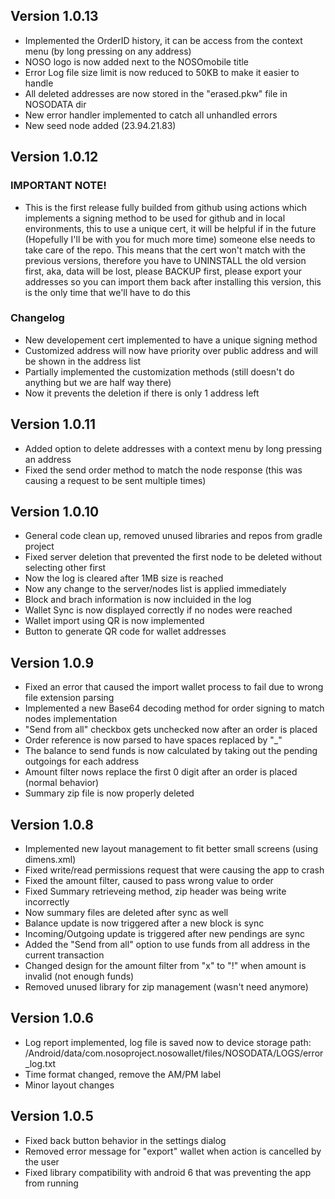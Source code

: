 ## Version 1.0.13
- Implemented the OrderID history, it can be access from the context menu (by long pressing on any address)
- NOSO logo is now added next to the NOSOmobile title
- Error Log file size limit is now reduced to 50KB to make it easier to handle
- All deleted addresses are now stored in the "erased.pkw" file in NOSODATA dir
- New error handler implemented to catch all unhandled errors
- New seed node added (23.94.21.83)

## Version 1.0.12
### IMPORTANT NOTE!
- This is the first release fully builded from github using actions which implements a signing method to be used for github and in local environments, this to use a unique cert, it will be helpful if in the future (Hopefully I'll be with you for much more time) someone else needs to take care of the repo. This means that the cert won't match with the previous versions, therefore you have to UNINSTALL the old version first, aka, data will be lost, please BACKUP first, please export your addresses so you can import them back after installing this version, this is the only time that we'll have to do this

### Changelog
- New developement cert implemented to have a unique signing method
- Customized address will now have priority over public address and will be shown in the address list
- Partially implemented the customization methods (still doesn't do anything but we are half way there)
- Now it prevents the deletion if there is only 1 address left

## Version 1.0.11
- Added option to delete addresses with a context menu by long pressing an address
- Fixed the send order method to match the node response (this was causing a request to be sent multiple times)

## Version 1.0.10
- General code clean up, removed unused libraries and repos from gradle project
- Fixed server deletion that prevented the first node to be deleted without selecting other first
- Now the log is cleared after 1MB size is reached
- Now any change to the server/nodes list is applied immediately
- Block and brach information is now incluided in the log
- Wallet Sync is now displayed correctly if no nodes were reached
- Wallet import using QR is now implemented
- Button to generate QR code for wallet addresses

## Version 1.0.9
- Fixed an error that caused the import wallet process to fail due to wrong file extension parsing
- Implemented a new Base64 decoding method for order signing to match nodes implementation
- "Send from all" checkbox gets unchecked now after an order is placed
- Order reference is now parsed to have spaces replaced by "_"
- The balance to send funds is now calculated by taking out the pending outgoings for each address
- Amount filter nows replace the first 0 digit after an order is placed (normal behavior)
- Summary zip file is now properly deleted

## Version 1.0.8
- Implemented new layout management to fit better small screens (using dimens.xml)
- Fixed write/read permissions request that were causing the app to crash
- Fixed the amount filter, caused to pass wrong value to order
- Fixed Summary retrieveing method, zip header was being write incorrectly
- Now summary files are deleted after sync as well
- Balance update is now triggered after a new block is sync
- Incoming/Outgoing update is triggered after new pendings are sync
- Added the "Send from all" option to use funds from all address in the current transaction
- Changed design for the amount filter from "x" to "!" when amount is invalid (not enough funds)
- Removed unused library for zip management (wasn't need anymore)

## Version 1.0.6
- Log report implemented, log file is saved now to device storage path: /Android/data/com.nosoproject.nosowallet/files/NOSODATA/LOGS/error_log.txt
- Time format changed, remove the AM/PM label
- Minor layout changes

## Version 1.0.5
- Fixed back button behavior in the settings dialog
- Removed error message for "export" wallet when action is cancelled by the user
- Fixed library compatibility with android 6 that was preventing the app from running
